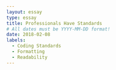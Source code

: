 ```yaml
---
layout: essay
type: essay
title: Professionals Have Standards
# All dates must be YYYY-MM-DD format!
date: 2018-02-08
labels:
  - Coding Standards
  - Formatting
  - Readability
---
```

